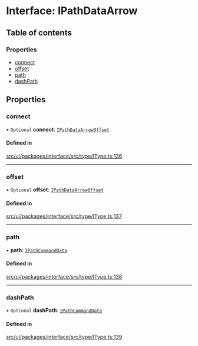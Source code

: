 # Interface: IPathDataArrow

## Table of contents

### Properties

- [connect](IPathDataArrow.md#connect)
- [offset](IPathDataArrow.md#offset)
- [path](IPathDataArrow.md#path)
- [dashPath](IPathDataArrow.md#dashpath)

## Properties

### connect

• `Optional` **connect**: [`IPathDataArrowOffset`](IPathDataArrowOffset.md)

#### Defined in

[src/ui/packages/interface/src/type/IType.ts:136](https://github.com/leaferjs/leafer-ui/blob/6982d3e91dfd04600b4cf106a9b22f4502e5d32b/packages/interface/src/type/IType.ts#L136)

___

### offset

• `Optional` **offset**: [`IPathDataArrowOffset`](IPathDataArrowOffset.md)

#### Defined in

[src/ui/packages/interface/src/type/IType.ts:137](https://github.com/leaferjs/leafer-ui/blob/6982d3e91dfd04600b4cf106a9b22f4502e5d32b/packages/interface/src/type/IType.ts#L137)

___

### path

• **path**: [`IPathCommandData`](../modules.md#ipathcommanddata)

#### Defined in

[src/ui/packages/interface/src/type/IType.ts:138](https://github.com/leaferjs/leafer-ui/blob/6982d3e91dfd04600b4cf106a9b22f4502e5d32b/packages/interface/src/type/IType.ts#L138)

___

### dashPath

• `Optional` **dashPath**: [`IPathCommandData`](../modules.md#ipathcommanddata)

#### Defined in

[src/ui/packages/interface/src/type/IType.ts:139](https://github.com/leaferjs/leafer-ui/blob/6982d3e91dfd04600b4cf106a9b22f4502e5d32b/packages/interface/src/type/IType.ts#L139)
